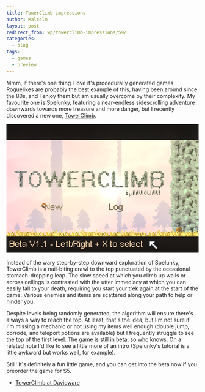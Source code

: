 ```yaml
---
title: TowerClimb impressions
author: Malcolm
layout: post
redirect_from: wp/towerclimb-impressions/59/
categories:
  - blog
tags:
  - games
  - preview
---
```

Mmm, if there's one thing I love it's procedurally generated games. Roguelikes are probably the best example of this, having been around since the 80s, and I enjoy them but am usually overcome by their complexity. My favourite one is [Spelunky][1], featuring a near-endless sidescrolling adventure downwards towards more treasure and more danger, but I recently discovered a new one, [TowerClimb][2].

![TowerClimb](/assets/towerclimb.png)

Instead of the wary step-by-step downward exploration of Spelunky, TowerClimb is a nail-biting crawl to the top punctuated by the occasional stomach-dropping leap. The slow speed at which you climb up walls or across ceilings is contrasted with the utter immediacy at which you can easily fall to your death, requiring you start your trek again at the start of the game. Various enemies and items are scattered along your path to help or hinder you.

Despite levels being randomly generated, the algorithm will ensure there's always a way to reach the top. At least, that's the idea, but I'm not sure if I'm missing a mechanic or not using my items well enough (double jump, corrode, and teleport potions are available) but I frequently struggle to see the top of the first level. The game is still in beta, so who knows. On a related note I'd like to see a little more of an intro (Spelunky's tutorial is a little awkward but works well, for example).

Still! It's definitely a fun little game, and you can get into the beta now if you preorder the game for $5.

  * [TowerClimb at Davioware][2]

 [1]: http://spelunkyworld.com/original.html
 [2]: http://www.davioware.com/index.php?page=2